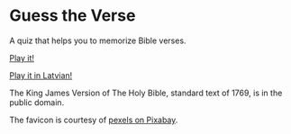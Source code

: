 # Guess the Verse
A quiz that helps you to memorize Bible verses.

[Play it!](https://crissequeira89.github.io/guess-the-verse/)

[Play it in Latvian!](https://crissequeira89.github.io/guess-the-verse/lv.html)

The King James Version of The Holy Bible, standard text of 1769, is in the public domain.

The favicon is courtesy of [pexels on Pixabay](https://pixabay.com/photos/bible-blur-book-chapter-close-up-1846174/).